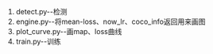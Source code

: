 
1. detect.py--检测
2. engine.py--将mean-loss、now_lr、coco_info返回用来画图
3. plot_curve.py--画map、loss曲线
4. train.py--训练